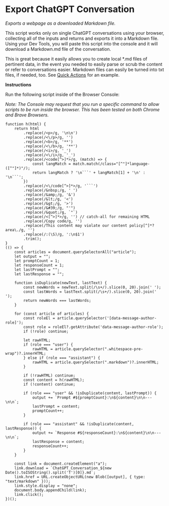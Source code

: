 # Export ChatGPT Conversation

*Exports a webpage as a downloaded Markdown file.*

This script works only on single ChatGPT conversations using your browser, collecting all of the inputs and returns and exports it into a Markdown file. Using your Dev Tools, you will paste this script into the console and it will download a Markdown.md file of the conversation. 

This is great because it easily allows you to create local \*.md files of pertinent data, in the event you needed to easily parse or scrub the content or refer to conversations easier. Markdown files can easily be turned into txt files, if needed, too. See [Quick Actions](../../documentation/quick-actions.md#md-to-txt) for an example.

**Instructions**

Run the following script inside of the Browser Console:

*Note: The Console may request that you run a specific command to allow scripts to be run inside the browser. This has been tested on both Chrome and Brave Browsers.*

```
function h(html) {
    return html
        .replace(/<p>/g, '\n\n')
        .replace(/<\/p>/g, '')
        .replace(/<b>/g, '**')
        .replace(/<\/b>/g, '**')
        .replace(/<i>/g, '_')
        .replace(/<\/i>/g, '_')
        .replace(/<code[^>]*>/g, (match) => {
            const langMatch = match.match(/class="[^"]*language-([^"]*)"/);
            return langMatch ? '\n```' + langMatch[1] + '\n' : '\n```';
        })
        .replace(/<\/code[^>]*>/g, '```')
        .replace(/&nbsp;/g, ' ')
        .replace(/&amp;/g, '&')
        .replace(/&lt;/g, '<')
        .replace(/&gt;/g, '>')
        .replace(/&#39;/g, "'")
        .replace(/&quot;/g, `"`)
        .replace(/<[^>]*>/g, '') // catch-all for remaining HTML
        .replace(/Copy code/g, '')
        .replace(/This content may violate our content policy[^]*?area\./g, '')
        .replace(/:(\S)/g, ':\n$1')
        .trim();
}
(() => {
    const articles = document.querySelectorAll("article");
    let output = "";
    let promptCount = 1;
    let responseCount = 1;
    let lastPrompt = "";
    let lastResponse = "";

    function isDuplicate(newText, lastText) {
        const newWords = newText.split(/\s+/).slice(0, 20).join(' ');
        const lastWords = lastText.split(/\s+/).slice(0, 20).join(' ');
        return newWords === lastWords;
    }

    for (const article of articles) {
        const roleEl = article.querySelector('[data-message-author-role]');
        const role = roleEl?.getAttribute('data-message-author-role');
        if (!role) continue;

        let rawHTML;
        if (role === "user") {
            rawHTML = article.querySelector(".whitespace-pre-wrap")?.innerHTML;
        } else if (role === "assistant") {
            rawHTML = article.querySelector(".markdown")?.innerHTML;
        }

        if (!rawHTML) continue;
        const content = h(rawHTML);
        if (!content) continue;

        if (role === "user" && !isDuplicate(content, lastPrompt)) {
            output += `Prompt #${promptCount}:\n${content}\n\n---\n\n`;
            lastPrompt = content;
            promptCount++;
        }

        if (role === "assistant" && !isDuplicate(content, lastResponse)) {
            output += `Response #${responseCount}:\n${content}\n\n---\n\n`;
            lastResponse = content;
            responseCount++;
        }
    }

    const link = document.createElement("a");
    link.download = `ChatGPT_Conversation_${new Date().toISOString().split('T')[0]}.md`;
    link.href = URL.createObjectURL(new Blob([output], { type: "text/markdown" }));
    link.style.display = "none";
    document.body.appendChild(link);
    link.click();
})();
```
